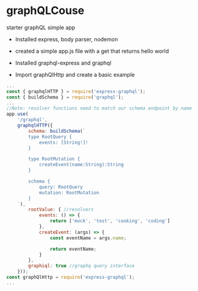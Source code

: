 # graphQLCouse

starter graphQL simple app

* Installed express, body parser, nodemon

* created a simple app.js file with a get that returns hello world

* Installed graphql-express and graphql

* Import graphQlHttp and create a basic example

```javascript
...
const { graphqlHTTP } = require('express-graphql');
const { buildSchema } = require('graphql');
...
//Note: resolver functions need to match our schema endpoint by name
app.use(
    '/graphql',
    graphqlHTTP({
        schema: buildSchema(`
        type RootQuery {
            events: [String!]!
        }

        type RootMutation {
            createEvent(name:String):String
        }

        schema {
            query: RootQuery
            mutation: RootMutation
        }
    `),
        rootValue: { //resolvers
            events: () => {
                return ['mock', 'test', 'cooking', 'coding']
            },
            createEvent: (args) => {
                const eventName = args.name;

                return eventName;
            }
        },
        graphiql: true //graphq query interface
    }));
const graphQlHttp = require('express-graphql');
...
```
